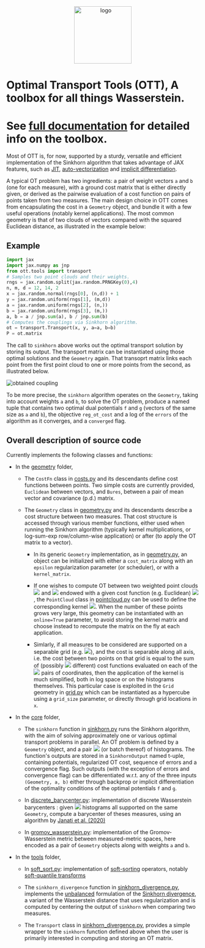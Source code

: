 <div align="center">
<img src="https://github.com/google-research/ott/raw/master/docs/logoOTT.png" alt="logo"  width="150"></img>
</div>

# Optimal Transport Tools (OTT), A toolbox for all things Wasserstein.

**See [full documentation](https://ott-jax.readthedocs.io/en/latest/) for detailed info on the toolbox.**
=======
Most of OTT is, for now, supported by a sturdy, versatile and efficient implementation of the Sinkhorn algorithm that takes advantage of JAX features, such as [JIT](https://jax.readthedocs.io/en/latest/notebooks/quickstart.html#Using-jit-to-speed-up-functions), [auto-vectorization](https://jax.readthedocs.io/en/latest/notebooks/quickstart.html#Auto-vectorization-with-vmap) and [implicit differentiation](https://jax.readthedocs.io/en/latest/notebooks/Custom_derivative_rules_for_Python_code.html).

A typical OT problem has two ingredients: a pair of weight vectors `a` and `b` (one for each measure), with a ground cost matrix that is either directly given, or derived as the pairwise evaluation of a cost function on pairs of points taken from two measures. The main design choice in OTT comes from encapsulating the cost in a `Geometry` object, and bundle it with a few useful operations (notably kernel applications). The most common geometry is that of two clouds of vectors compared with the squared Euclidean distance, as illustrated in the example below:

## Example

```py
import jax
import jax.numpy as jnp
from ott.tools import transport
# Samples two point clouds and their weights.
rngs = jax.random.split(jax.random.PRNGKey(0),4)
n, m, d = 12, 14, 2
x = jax.random.normal(rngs[0], (n,d)) + 1
y = jax.random.uniform(rngs[1], (m,d))
a = jax.random.uniform(rngs[2], (n,))
b = jax.random.uniform(rngs[3], (m,))
a, b = a / jnp.sum(a), b / jnp.sum(b)
# Computes the couplings via Sinkhorn algorithm.
ot = transport.Transport(x, y, a=a, b=b)
P = ot.matrix
```

The call to `sinkhorn` above works out the optimal transport solution by storing its output. The transport matrix can be instantiated using those optimal solutions and the `Geometry` again. That transoprt matrix links each point from the first point cloud to one or more points from the second, as illustrated below.

![obtained coupling](./images/couplings.png)

To be more precise, the `sinkhorn` algorithm operates on the `Geometry`,
taking into account weights `a` and `b`, to solve the OT problem, produce a named tuple that contains two optimal dual potentials `f` and `g` (vectors of the same size as `a` and `b`), the objective `reg_ot_cost` and a log of the `errors` of the algorithm as it converges, and a `converged` flag.

## Overall description of source code

Currently implements the following classes and functions:

-   In the [geometry](ott/geometry) folder,

    -   The `CostFn` class in [costs.py](ott/geometry/costs.py) and its descendants define cost functions between points. Two simple costs are currently provided, `Euclidean` between vectors, and `Bures`, between a pair of mean vector and covariance (p.d.) matrix.

    -   The `Geometry` class in [geometry.py](ott/geometry/geometry.py) and its descendants describe a cost structure between two measures. That cost structure is accessed through various member functions, either used when running the Sinkhorn algorithm (typically kernel multiplications, or log-sum-exp row/column-wise application) or after (to apply the OT matrix to a vector).

        -   In its generic `Geometry` implementation, as in [geometry.py](ott/geometry/geometry.py), an object can be initialized with either a `cost_matrix` along with an `epsilon` regularization parameter (or scheduler), or with a `kernel_matrix`.

        -   If one wishes to compute OT between two weighted point clouds
            <img src="https://render.githubusercontent.com/render/math?math=%24x%3D(x_1%2C%20%5Cdots%2C%20x_n)%24"> and <img src="https://render.githubusercontent.com/render/math?math=%24y%3D(y_1%2C%20%5Cdots%2C%20y_m)%24"> endowed with a
            given cost function (e.g. Euclidean) <img src="https://render.githubusercontent.com/render/math?math=%24c%24">, the `PointCloud`
            class in [pointcloud.py](ott/geometry/grid.py) can be used to define the corresponding kernel
            <img src="https://render.githubusercontent.com/render/math?math=%24K_%7Bij%7D%3D%5Cexp(-c(x_i%2Cy_j)%2F%5Cepsilon)%24">. When the number of these points grows very large, this geometry can be instantiated with an `online=True` parameter, to avoid storing the kernel matrix and choose instead to recompute the matrix on the fly at each application.

        -   Simlarly, if all measures to be considered are supported on a
            separable grid (e.g. <img src="https://render.githubusercontent.com/render/math?math=%24%5C%7B1%2C...%2Cn%5C%7D%5Ed%24">), and the cost is separable
            along all axis, i.e. the cost between two points on that
            grid is equal to the sum of (possibly <img src="https://render.githubusercontent.com/render/math?math=%24d%24"> different) cost
            functions evaluated on each of the <img src="https://render.githubusercontent.com/render/math?math=%24d%24"> pairs of coordinates, then
            the application of the kernel is much simplified, both in log space
            or on the histograms themselves. This particular case is exploited in the `Grid` geometry in [grid.py](ott/geometry/grid.py) which can be instantiated as a hypercube using a `grid_size` parameter, or directly through grid locations in `x`.

-   In the [core](ott/core) folder,
    -   The `sinkhorn` function in [sinkhorn.py](ott/core/sinkhorn.py) runs the Sinkhorn algorithm, with the aim of solving approximately one or various optimal transport problems in parallel. An OT problem is defined by a `Geometry` object, and a pair <img src="https://render.githubusercontent.com/render/math?math=%24(a%2C%20b)%24"> (or batch thereof) of histograms. The function's outputs are stored in a `SinkhornOutput` named t-uple, containing potentials, regularized OT cost, sequence of errors and a convergence flag. Such outputs (with the exception of errors and convergence flag) can be differentiated w.r.t. any of the three inputs `(Geometry, a, b)` either through backprop or implicit differentiation of the optimality conditions of the optimal potentials `f` and `g`.

    -   In [discrete_barycenter.py](ott/tools/discrete_barycenter.py): implementation of discrete Wasserstein barycenters : given <img src="https://render.githubusercontent.com/render/math?math=%24N%24"> histograms all supported on the same `Geometry`, compute a barycenter of theses measures, using an algorithm by [Janati et al. (2020)](https://arxiv.org/abs/2006.02575)

    -   In [gromov_wasserstein.py](ott/tools/gromov_wasserstein.py): implementation of the Gromov-Wasserstein metric between measured-metric spaces, here encoded as a pair of `Geometry` objects along with weights `a` and `b`.

-   In the [tools](ott/tools) folder,

    -   In [soft_sort.py](ott/tools/soft_sort.py): implementation of
        [soft-sorting](https://papers.nips.cc/paper/2019/hash/d8c24ca8f23c562a5600876ca2a550ce-Abstract.html) operators, notably [soft-quantile transforms](http://proceedings.mlr.press/v119/cuturi20a.html)

    -   The `sinkhorn_divergence` function in [sinkhorn_divergence.py](ott/tools/sinkhorn_divergence.py), implements the [unbalanced](https://arxiv.org/abs/1910.12958) formulation of the [Sinkhorn divergence](http://proceedings.mlr.press/v84/genevay18a.html), a variant of the Wasserstein distance that uses regularization and is computed by centering the output of `sinkhorn` when comparing two measures.

    -   The `Transport` class in [sinkhorn_divergence.py](ott/tools/transport.py), provides a simple wrapper to the `sinkhorn` function defined above when the user is primarily interested in computing and storing an OT matrix.
